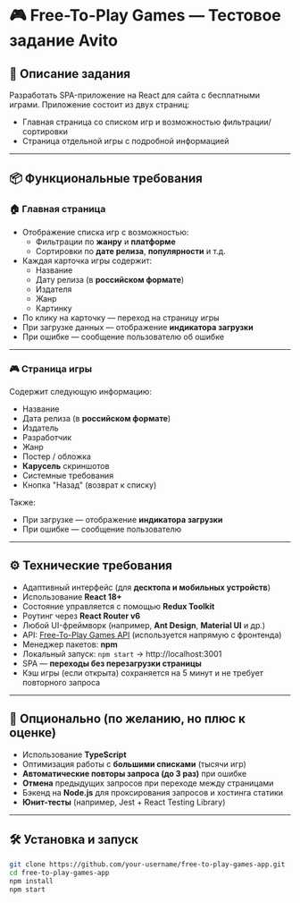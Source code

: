 # 🎮 Free-To-Play Games — Тестовое задание Avito

## 📝 Описание задания

Разработать SPA-приложение на React для сайта с бесплатными играми. Приложение состоит из двух страниц:

- Главная страница со списком игр и возможностью фильтрации/сортировки
- Страница отдельной игры с подробной информацией

---

## 📦 Функциональные требования

### 🏠 Главная страница

- Отображение списка игр с возможностью:
  - Фильтрации по **жанру** и **платформе**
  - Сортировки по **дате релиза**, **популярности** и т.д.
- Каждая карточка игры содержит:
  - Название
  - Дату релиза (в **российском формате**)
  - Издателя
  - Жанр
  - Картинку
- По клику на карточку — переход на страницу игры
- При загрузке данных — отображение **индикатора загрузки**
- При ошибке — сообщение пользователю об ошибке

---

### 🎮 Страница игры

Содержит следующую информацию:

- Название
- Дата релиза (в **российском формате**)
- Издатель
- Разработчик
- Жанр
- Постер / обложка
- **Карусель** скриншотов
- Системные требования
- Кнопка "Назад" (возврат к списку)

Также:

- При загрузке — отображение **индикатора загрузки**
- При ошибке — сообщение пользователю

---

## ⚙️ Технические требования

- Адаптивный интерфейс (для **десктопа и мобильных устройств**)
- Использование **React 18+**
- Состояние управляется с помощью **Redux Toolkit**
- Роутинг через **React Router v6**
- Любой UI-фреймворк (например, **Ant Design**, **Material UI** и др.)
- API: [Free-To-Play Games API](https://www.freetogame.com/api-doc) (используется напрямую с фронтенда)
- Менеджер пакетов: **npm**
- Локальный запуск: `npm start` → http://localhost:3001
- SPA — **переходы без перезагрузки страницы**
- Кэш игры (если открыта) сохраняется на 5 минут и не требует повторного запроса

---

## 🚀 Опционально (по желанию, но плюс к оценке)

- Использование **TypeScript**
- Оптимизация работы с **большими списками** (тысячи игр)
- **Автоматические повторы запроса (до 3 раз)** при ошибке
- **Отмена** предыдущих запросов при переходе между страницами
- Бэкенд на **Node.js** для проксирования запросов и хостинга статики
- **Юнит-тесты** (например, Jest + React Testing Library)

---

## 🛠️ Установка и запуск

```bash
git clone https://github.com/your-username/free-to-play-games-app.git
cd free-to-play-games-app
npm install
npm start
